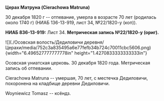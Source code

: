 **Церах Матруна (Cierachowa Matruna)**

30 декабря 1820 г -- отпевание, умерла в возрасте 70 лет (родилась около
1740 г) (НИАБ 136-13-919, лист 34, №22/1820-у (коп)).

**НИАБ 836-13-919:** Лист 34. **Метрическая запись №22/1820-у (ориг).**

![](./Осовская волость/Дедиловичи деревня/Церахи/media/752c3a835495a6e77fefb34b724c70011cbc5606.png){width="6.496527777777778in"
height="1.4270833333333333in"}

Осовская униатская церковь. 30 декабря 1820 года. Метрическая запись об
отпевании.

Cierachowa Matruna -- умершая, 70 лет, с местечка Дедиловичи, похоронена
на кладбище деревни Дедиловичи.

Woyniewicz Tomasz -- ксёндз.
